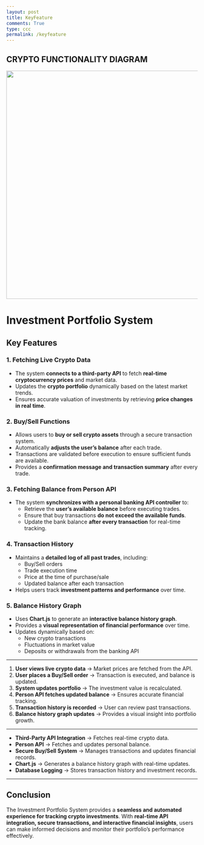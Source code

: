 ```yaml
---
layout: post
title: KeyFeature
comments: True
type: ccc
permalink: /keyfeature
---
```

## CRYPTO FUNCTIONALITY DIAGRAM

<img src="/CSAstudent_T1/images/draw.io.png" width="600">

# **Investment Portfolio System**

## **Key Features**
### **1. Fetching Live Crypto Data**
- The system **connects to a third-party API** to fetch **real-time cryptocurrency prices** and market data.
- Updates the **crypto portfolio** dynamically based on the latest market trends.
- Ensures accurate valuation of investments by retrieving **price changes in real time**.

### **2. Buy/Sell Functions**
- Allows users to **buy or sell crypto assets** through a secure transaction system.
- Automatically **adjusts the user’s balance** after each trade.
- Transactions are validated before execution to ensure sufficient funds are available.
- Provides a **confirmation message and transaction summary** after every trade.

### **3. Fetching Balance from Person API**
- The system **synchronizes with a personal banking API controller** to:
  - Retrieve the **user’s available balance** before executing trades.
  - Ensure that buy transactions **do not exceed the available funds**.
  - Update the bank balance **after every transaction** for real-time tracking.

### **4. Transaction History**
- Maintains a **detailed log of all past trades**, including:
  - Buy/Sell orders
  - Trade execution time
  - Price at the time of purchase/sale
  - Updated balance after each transaction
- Helps users track **investment patterns and performance** over time.

### **5. Balance History Graph**
- Uses **Chart.js** to generate an **interactive balance history graph**.
- Provides a **visual representation of financial performance** over time.
- Updates dynamically based on:
  - New crypto transactions
  - Fluctuations in market value
  - Deposits or withdrawals from the banking API

---

1. **User views live crypto data** → Market prices are fetched from the API.
2. **User places a Buy/Sell order** → Transaction is executed, and balance is updated.
3. **System updates portfolio** → The investment value is recalculated.
4. **Person API fetches updated balance** → Ensures accurate financial tracking.
5. **Transaction history is recorded** → User can review past transactions.
6. **Balance history graph updates** → Provides a visual insight into portfolio growth.

---


- **Third-Party API Integration** → Fetches real-time crypto data.
- **Person API** → Fetches and updates personal balance.
- **Secure Buy/Sell System** → Manages transactions and updates financial records.
- **Chart.js** → Generates a balance history graph with real-time updates.
- **Database Logging** → Stores transaction history and investment records.

---

## **Conclusion**
The Investment Portfolio System provides a **seamless and automated experience for tracking crypto investments**. With **real-time API integration, secure transactions, and interactive financial insights**, users can make informed decisions and monitor their portfolio’s performance effectively.
